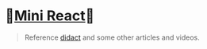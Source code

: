 # 🎉[Mini React](https://github.com/raingrain/mini-react)🎉

> Reference [didact](https://github.com/pomber/didact) and some other articles and videos.
